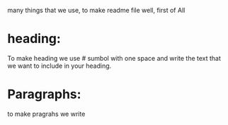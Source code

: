 many things that we use, to make readme file well, first of All   
# heading:  
To make heading we use # sumbol with one space and write the text that we want to include in your heading.
# Paragraphs:
to make pragrahs we write 
